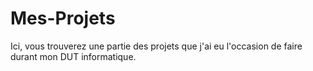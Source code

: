 # Mes-Projets
Ici, vous trouverez une partie des projets que j'ai eu l'occasion de faire durant mon DUT informatique.
